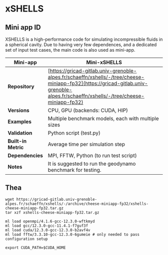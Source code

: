 # xSHELLS 

## Mini app ID

XSHELLS is a high-performance code for simulating incompressible fluids in a
spherical cavity. Due to having very few dependences, and a dedicated set of input
test cases, the main code is also used as mini-app.

| **Mini-app**        | Mini-xSHELLS |
|---------------------|--------------|
| **Repository**       | [https://gricad-gitlab.univ-grenoble-alpes.fr/schaeffn/xshells/-/tree/cheese-miniapp-fp32](https://gricad-gitlab.univ-grenoble-alpes.fr/schaeffn/xshells/-/tree/cheese-miniapp-fp32) |
| **Versions**         | CPU, GPU (backends: CUDA, HIP) |
| **Examples**         | Multiple benchmark models, each with multiple sizes |
| **Validation**       | Python script (test.py) |
| **Built-in Metric**  | Average time per simulation step |
| **Dependencies**     | MPI, FFTW, Python (to run test script) |
| **Notes**            | It is suggested to run the geodynamo benchmark for testing. |


## Thea 

```shell
wget https://gricad-gitlab.univ-grenoble-alpes.fr/schaeffn/xshells/-/archive/cheese-miniapp-fp32/xshells-cheese-miniapp-fp32.tar.gz
tar xzf xshells-cheese-miniapp-fp32.tar.gz
```

```shell
ml load openmpi/4.1.6-gcc-12.3.0-wftkmyd
ml load gcc/12.3.0-gcc-11.4.1-f7guf3f
ml load cuda/12.3.0-gcc-12.3.0-b2avf4v
ml load fftw/3.3.10-gcc-12.3.0-6gumeie # only needed to pass configuration setup
```

```shell
export CUDA_PATH=$CUDA_HOME
```